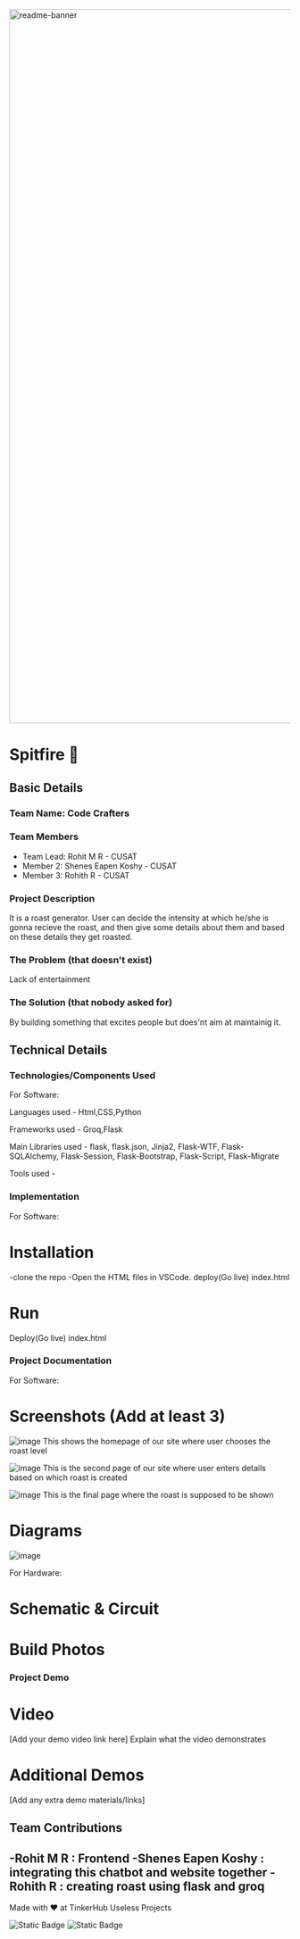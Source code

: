 <img width="1280" alt="readme-banner" src="https://github.com/user-attachments/assets/35332e92-44cb-425b-9dff-27bcf1023c6c">

# Spitfire 🎯


## Basic Details
### Team Name: Code Crafters


### Team Members
- Team Lead: Rohit M R - CUSAT
- Member 2: Shenes Eapen Koshy - CUSAT
- Member 3: Rohith R - CUSAT

### Project Description
It is a roast generator. User can decide the intensity at which he/she is gonna recieve the roast, and then give some details about them and based on these details they get roasted.

### The Problem (that doesn't exist)
Lack of entertainment

### The Solution (that nobody asked for)
By building something that excites people but does'nt aim at maintainig it.

## Technical Details
### Technologies/Components Used
For Software: 

Languages used - Html,CSS,Python

Frameworks used - Groq,Flask

Main Libraries used - flask, flask.json, Jinja2, Flask-WTF, Flask-SQLAlchemy, Flask-Session, Flask-Bootstrap, Flask-Script, Flask-Migrate

Tools used - 

### Implementation

For Software:
# Installation
-clone the repo
-Open the HTML files in VSCode. deploy(Go live) index.html

# Run
Deploy(Go live) index.html

### Project Documentation
For Software:

# Screenshots (Add at least 3)
![image](https://github.com/user-attachments/assets/32a65e54-8eb8-446f-bb24-5648a39cfd13)
This shows the homepage of our site where user chooses the roast level

![image](https://github.com/user-attachments/assets/212dec96-f20c-409d-8f46-cb95d9a6507c)
This is the second page of our site where user enters details based on which roast is created

![image](https://github.com/user-attachments/assets/01acd8c4-795a-47d3-8e76-9dea97acc64c)
This is the final page where the roast is supposed to be shown

# Diagrams
![image](https://github.com/user-attachments/assets/9c73b3b5-8c61-4d8a-96b5-071e5a58f071)

For Hardware:

# Schematic & Circuit

# Build Photos

### Project Demo
# Video
[Add your demo video link here]
Explain what the video demonstrates

# Additional Demos
[Add any extra demo materials/links]

## Team Contributions
-Rohit M R : Frontend
-Shenes Eapen Koshy : integrating this chatbot and website together
-Rohith R : creating roast using flask and groq
---
Made with ❤ at TinkerHub Useless Projects 

![Static Badge](https://img.shields.io/badge/TinkerHub-24?color=%23000000&link=https%3A%2F%2Fwww.tinkerhub.org%2F)
![Static Badge](https://img.shields.io/badge/UselessProject--24-24?link=https%3A%2F%2Fwww.tinkerhub.org%2Fevents%2FQ2Q1TQKX6Q%2FUseless%2520Projects)

